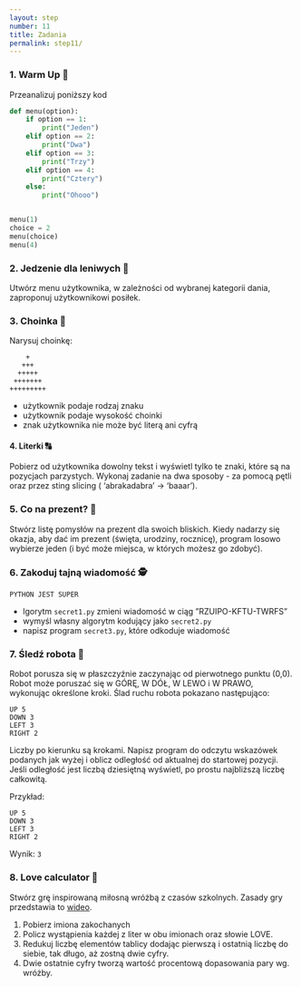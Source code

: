 ```yaml
---
layout: step
number: 11
title: Zadania
permalink: step11/
---
```


### 1. Warm Up 🧠

Przeanalizuj poniższy kod

```python
def menu(option):
    if option == 1:
        print("Jeden")
    elif option == 2:
        print("Dwa")
    elif option == 3:
        print("Trzy")
    elif option == 4:
        print("Cztery")
    else:
        print("Ohooo")


menu(1)
choice = 2
menu(choice)
menu(4)
```


### 2. Jedzenie dla leniwych 🍔

Utwórz menu użytkownika, w zależności od wybranej kategorii dania, zaproponuj użytkownikowi posiłek.

### 3. Choinka 🎄

Narysuj choinkę:
```
    +
   +++
  +++++
 +++++++
+++++++++
```

- użytkownik podaje rodzaj znaku
- użytkownik podaje wysokość choinki
- znak użytkownika nie może być literą ani cyfrą

#### 4. Literki 🔠

Pobierz od użytkownika dowolny tekst i wyświetl tylko te znaki, które są na pozycjach parzystych. Wykonaj zadanie na dwa sposoby - za pomocą pętli oraz przez sting slicing ( ‘abrakadabra’ -> ‘baaar’).

### 5. Co na prezent? 🎁
Stwórz listę pomysłów na prezent dla swoich bliskich. Kiedy nadarzy się okazja, aby dać im prezent (święta, urodziny, rocznicę), program losowo wybierze jeden (i być może miejsca, w których możesz go zdobyć).

### 6. Zakoduj tajną wiadomość 🕵️
```
PYTHON JEST SUPER
```

- lgorytm `secret1.py` zmieni wiadomość w ciąg ”RZUIPO-KFTU-TWRFS”
- wymyśl własny algorytm kodujący jako `secret2.py`
- napisz program `secret3.py`, które odkoduje wiadomość

### 7. Śledź robota 🤖
Robot porusza się w płaszczyźnie zaczynając od pierwotnego punktu (0,0). Robot może poruszać się w GÓRĘ, W DÓŁ, ​​W LEWO i W PRAWO, wykonując określone kroki. Ślad ruchu robota pokazano następująco:
```
UP 5
DOWN 3
LEFT 3
RIGHT 2
```
Liczby po kierunku są krokami. Napisz program do odczytu wskazówek podanych jak wyżej i oblicz odległość od aktualnej do startowej pozycji. Jeśli odległość jest liczbą dziesiętną wyświetl, po prostu najbliższą liczbę całkowitą.

Przykład:
```
UP 5
DOWN 3
LEFT 3
RIGHT 2
```

Wynik: `3`


### 8. Love calculator 💖

Stwórz grę inspirowaną miłosną wróżbą z czasów szkolnych. Zasady gry przedstawia to [wideo](https://www.youtube.com/watch?v=oFsLVG7EAZ4).
1. Pobierz imiona zakochanych
2. Policz wystąpienia każdej z liter w obu imionach oraz słowie LOVE.
3. Redukuj liczbę elementów tablicy dodając pierwszą i ostatnią liczbę do siebie, tak długo, aż zostną dwie cyfry.
4. Dwie ostatnie cyfry tworzą wartość procentową dopasowania pary wg. wróżby.
